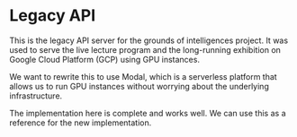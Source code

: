 # Legacy API

This is the legacy API server for the grounds of intelligences project. It was used to serve the live lecture program and the long-running exhibition on Google Cloud Platform (GCP) using GPU instances.

We want to rewrite this to use Modal, which is a serverless platform that allows us to run GPU instances without worrying about the underlying infrastructure.

The implementation here is complete and works well. We can use this as a reference for the new implementation.

